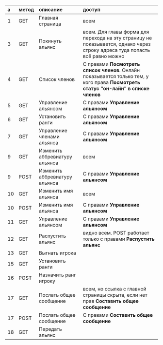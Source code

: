 | **a** | **метод** | **описание** | **доступ** |
|:------|:---------------|:---------------------|:-----------------|
|1 |GET|Главная страница|всем|
|3 |GET|Покинуть альянс|всем. Для главы форма для перехода на эту страницу не показывается, однако через строку адреса туда попасть всё равно можно|
|4 |GET|Список членов|С правами **Посмотреть список членов**. Онлайн показывается только тем, у кого права **Посмотреть статус "он-лайн" в списке членов** |
|5 |GET|Управление альянсом|С правами **Управление альянсом**|
|6 |GET|Установить ранги|С правами **Управление альянсом**|
|7 |GET|Управление членами альянса|С правами **Управление альянсом**|
|9 |GET|Изменить аббревиатуру альянса|всем|
|9 |POST|Изменить аббревиатуру альянса|С правами **Управление альянсом**|
|10|GET|Изменить имя альянса|всем|
|10|POST|Изменить имя альянса|С правами **Управление альянсом**|
|11|GET|Управление альянсом|С правами **Управление альянсом**|
|12|GET|Распустить альянс|видно всем. POST работает только с правами **Распустить альянс**|
|13|GET|Выгнать игрока|  |
|15|GET|Установить ранги|  |
|16|POST|Назначить ранг игроку|  |
|17|GET|Послать общее сообщение|всем, но ссылка с главной страницы скрыта, если нет прав **Составить общее сообщение**|
|17|POST|Послать общее сообщение|С правами **Составить общее сообщение**|
|18|GET|Передать альянс|  |